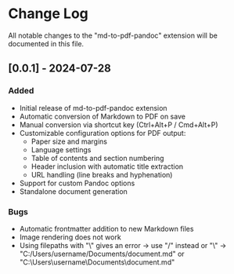 # Change Log

All notable changes to the "md-to-pdf-pandoc" extension will be documented in this file.

## [0.0.1] - 2024-07-28

### Added

- Initial release of md-to-pdf-pandoc extension
- Automatic conversion of Markdown to PDF on save
- Manual conversion via shortcut key (Ctrl+Alt+P / Cmd+Alt+P)
- Customizable configuration options for PDF output:
  - Paper size and margins
  - Language settings
  - Table of contents and section numbering
  - Header inclusion with automatic title extraction
  - URL handling (line breaks and hyphenation)
- Support for custom Pandoc options
- Standalone document generation
  
### Bugs

- Automatic frontmatter addition to new Markdown files
- Image rendering does not work
- Using filepaths with "\\" gives an error -> use "/" instead or "\\" -> "C:/Users/username/Documents/document.md" or "C:\\Users\\username\\Documents\\document.md"